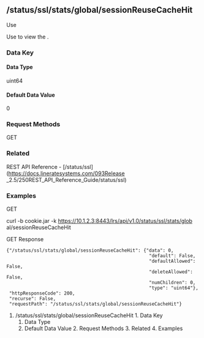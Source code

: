 ## /status/ssl/stats/global/sessionReuseCacheHit

Use

Use to view the .

### Data Key

#### Data Type

uint64

#### Default Data Value

0

### Request Methods

GET

### Related

REST API Reference - [/status/ssl](https://docs.lineratesystems.com/093Release
_2.5/250REST_API_Reference_Guide/status/ssl)

### Examples

GET

curl -b cookie.jar -k https://10.1.2.3:8443/lrs/api/v1.0/status/ssl/stats/glob
al/sessionReuseCacheHit

GET Response

    
    {"/status/ssl/stats/global/sessionReuseCacheHit": {"data": 0,
                                                        "default": False,
                                                        "defaultAllowed": False,
                                                        "deleteAllowed": False,
                                                        "numChildren": 0,
                                                        "type": "uint64"},
     "httpResponseCode": 200,
     "recurse": False,
     "requestPath": "/status/ssl/stats/global/sessionReuseCacheHit"}
    

  1. /status/ssl/stats/global/sessionReuseCacheHit
    1. Data Key
      1. Data Type
      2. Default Data Value
    2. Request Methods
    3. Related
    4. Examples

